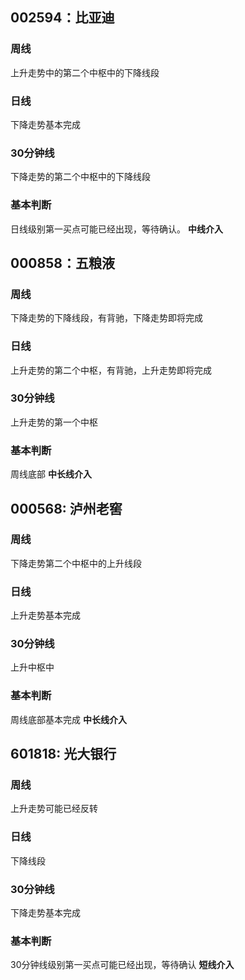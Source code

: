 ## 002594：比亚迪

### 周线
上升走势中的第二个中枢中的下降线段

### 日线
下降走势基本完成

### 30分钟线
下降走势的第二个中枢中的下降线段

### 基本判断
日线级别第一买点可能已经出现，等待确认。
**中线介入**

## 000858：五粮液

### 周线
下降走势的下降线段，有背驰，下降走势即将完成

### 日线
上升走势的第二个中枢，有背驰，上升走势即将完成

### 30分钟线
上升走势的第一个中枢

### 基本判断
周线底部
**中长线介入**

## 000568: 泸州老窖

### 周线
下降走势第二个中枢中的上升线段

### 日线
上升走势基本完成

### 30分钟线
上升中枢中

### 基本判断
周线底部基本完成
**中长线介入**

## 601818: 光大银行

### 周线
上升走势可能已经反转

### 日线
下降线段

### 30分钟线
下降走势基本完成

### 基本判断
30分钟线级别第一买点可能已经出现，等待确认
**短线介入**
